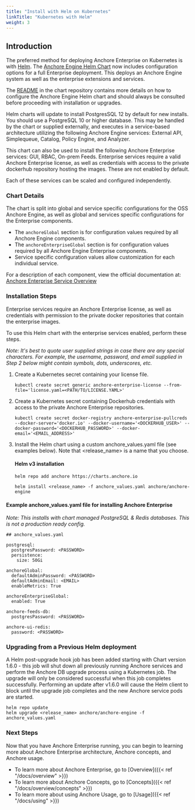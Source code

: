 ```yaml
---
title: "Install with Helm on Kubernetes"
linkTitle: "Kubernetes with Helm"
weight: 3
---
```


## Introduction

The preferred method for deploying Anchore Enterprise on Kubernetes is with [Helm](https://helm.sh). The [Anchore Engine Helm Chart](https://github.com/anchore/anchore-charts/blob/master/stable/anchore-engine) now includes configuration options for a full Enterprise deployment. This deploys an Anchore Engine system as well as the enterprise extensions and services. 

The [README](https://github.com/anchore/anchore-charts/blob/master/stable/anchore-engine/README.md) in the chart repository contains more details on how to configure the Anchore Engine Helm chart and should always be consulted before proceeding with installation or upgrades.

Helm charts will update to install PostgresSQL 12 by default for new installs. You should use a PostgreSQL 10 or higher database. This may be handled by the chart or supplied externally, and executes in a service-based architecture utilizing the following Anchore Engine services: External API, Simplequeue, Catalog, Policy Engine, and Analyzer.

This chart can also be used to install the following Anchore Enterprise services: GUI, RBAC, On-prem Feeds. Enterprise services require a valid Anchore Enterprise license, as well as credentials with access to the private dockerhub repository hosting the images. These are not enabled by default.

Each of these services can be scaled and configured independently.

### Chart Details

The chart is split into global and service specific configurations for the OSS Anchore Engine, as well as global and services specific configurations for the Enterprise components.

  * The `anchoreGlobal` section is for configuration values required by all Anchore Engine components.
  * The `anchoreEnterpriseGlobal` section is for configuration values required by all Anchore Engine Enterprise components.
  * Service specific configuration values allow customization for each individual service.

For a description of each component, view the official documentation at: [Anchore Enterprise Service Overview](../../overview/architecture)

### Installation Steps

Enterprise services require an Anchore Enterprise license, as well as credentials with
permission to the private docker repositories that contain the enterprise images.

To use this Helm chart with the enterprise services enabled, perform these steps.

*Note: It's best to quote user supplied strings in case there are any special characters. For example, the username, password, and email supplied in Step 2 below might contain symbols, dots, underscores, etc.*

1. Create a Kubernetes secret containing your license file.

    `kubectl create secret generic anchore-enterprise-license --from-file='license.yaml=<PATH/TO/LICENSE.YAML>'`

1. Create a Kubernetes secret containing Dockerhub credentials with access to the private Anchore Enterprise repositories.

    `kubectl create secret docker-registry anchore-enterprise-pullcreds --docker-server='docker.io' --docker-username='<DOCKERHUB_USER>' --docker-password='<DOCKERHUB_PASSWORD>' --docker-email='<EMAIL_ADDRESS>'`

1. Install the Helm chart using a custom anchore_values.yaml file (see examples below). Note that <release_name> is a name that you choose.

    #### Helm v3 installation
    `helm repo add anchore https://charts.anchore.io`

    `helm install <release_name> -f anchore_values.yaml anchore/anchore-engine`

#### Example anchore_values.yaml file for installing Anchore Enterprise
*Note: This installs with chart managed PostgreSQL & Redis databases. This is not a production ready config.*

  ```
  ## anchore_values.yaml

  postgresql:
    postgresPassword: <PASSWORD>
    persistence:
      size: 50Gi

  anchoreGlobal:
    defaultAdminPassword: <PASSWORD>
    defaultAdminEmail: <EMAIL>
    enableMetrics: True

  anchoreEnterpriseGlobal:
    enabled: True

  anchore-feeds-db:
    postgresPassword: <PASSWORD>

  anchore-ui-redis:
    password: <PASSWORD>
  ```

### Upgrading from a Previous Helm deployment
A Helm post-upgrade hook job has been added starting with Chart version 1.6.0 - this job will shut down all previously running Anchore services and perform the Anchore DB upgrade process using a Kubernetes job. 
The upgrade will only be considered successful when this job completes successfully. Performing an update after v1.6.0 will cause the Helm client to block until the upgrade job completes and the new Anchore service pods are started.

```
helm repo update
helm upgrade <release_name> anchore/anchore-engine -f anchore_values.yaml
```

### Next Steps

Now that you have Anchore Enterprise running, you can begin to learning more about Anchore Enterprise architecture, Anchore concepts, and Anchore usage.

- To learn more about Anchore Enterprise, go to [Overview]({{< ref "/docs/overview" >}})
- To learn more about Anchore Concepts, go to [Concepts]({{< ref "/docs/overview/concepts" >}})
- To learn more about using Anchore Usage, go to [Usage]({{< ref "/docs/using" >}})
